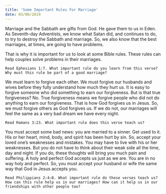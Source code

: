 ```yaml
---
title: 'Some Important Rules For Marriage'
date: 03/06/2019
---
```


Marriage and the Sabbath are gifts from God. He gave them to us in Eden. As Seventh-day Adventists, we know what Satan did, and continues to do, to try to destroy the Sabbath and marriage. So, we also know that the best marriages, at times, are going to have problems. 

That is why it is important for us to look at some Bible rules. These rules can help couples solve problems in their marriages.

`Read Ephesians 1:7. What important rule do you learn from this verse? Why must this rule be part of a good marriage?`

We must learn to forgive each other. We must forgive our husbands and wives before they fully understand how much they hurt us. It is easy to forgive someone who did something to earn our forgiveness. But is that true forgiveness? No. True forgiveness means we forgive people who did not do anything to earn our forgiveness. That is how God forgives us in Jesus. So, we must forgive others as God forgives us. If we do not, our marriages will feel the same as a very bad dream we have every night.

`Read Romans 3:23. What important rule does this verse teach us?`

You must accept some bad news: you are married to a sinner. Get used to it. His or her heart, mind, body, and spirit has been hurt by sin. So, accept your loved one’s weaknesses and mistakes. You may have to live with his or her weaknesses. But you do not have to think about their weak side all the time, day and night. If you do, these thoughts will bring you much pain and suffering. A holy and perfect God accepts us just as we are. You are in no way holy and perfect. So, you must accept your husband or wife the same way that God in Jesus accepts you.

`Read Philippians 2:4–8. What important rule do these verses teach us? How can this rule help us in our marriages? How can it help us in our friendships with other people too?`